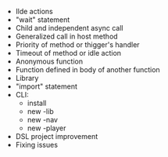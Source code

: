 * Ilde actions
* "wait" statement
* Child and independent async call
* Generalized call in host method
* Priority of method or thigger's handler
* Timeout of method or idle action
* Anonymous function
* Function defined in body of another function
* Library
* "import" statement
* CLI:
  * install
  * new -lib
  * new -nav
  * new -player
* DSL project improvement
* Fixing issues
